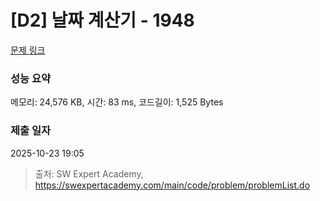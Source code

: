 # [D2] 날짜 계산기 - 1948 

[문제 링크](https://swexpertacademy.com/main/code/problem/problemDetail.do?contestProbId=AV5PnnU6AOsDFAUq) 

### 성능 요약

메모리: 24,576 KB, 시간: 83 ms, 코드길이: 1,525 Bytes

### 제출 일자

2025-10-23 19:05



> 출처: SW Expert Academy, https://swexpertacademy.com/main/code/problem/problemList.do